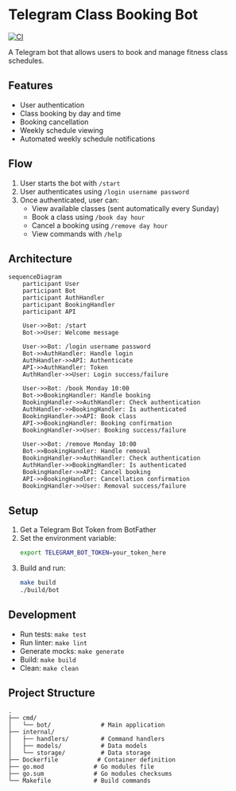 # Telegram Class Booking Bot

[![CI](https://github.com/MihaiLupoiu/wodbuster-bot/actions/workflows/ci.yaml/badge.svg)](https://github.com/MihaiLupoiu/wodbuster-bot/actions/workflows/ci.yaml)



A Telegram bot that allows users to book and manage fitness class schedules.

## Features

- User authentication
- Class booking by day and time
- Booking cancellation
- Weekly schedule viewing
- Automated weekly schedule notifications

## Flow

1. User starts the bot with `/start`
2. User authenticates using `/login username password`
3. Once authenticated, user can:
   - View available classes (sent automatically every Sunday)
   - Book a class using `/book day hour`
   - Cancel a booking using `/remove day hour`
   - View commands with `/help`

## Architecture

```mermaid
sequenceDiagram
    participant User
    participant Bot
    participant AuthHandler
    participant BookingHandler
    participant API

    User->>Bot: /start
    Bot->>User: Welcome message

    User->>Bot: /login username password
    Bot->>AuthHandler: Handle login
    AuthHandler->>API: Authenticate
    API->>AuthHandler: Token
    AuthHandler->>User: Login success/failure

    User->>Bot: /book Monday 10:00
    Bot->>BookingHandler: Handle booking
    BookingHandler->>AuthHandler: Check authentication
    AuthHandler->>BookingHandler: Is authenticated
    BookingHandler->>API: Book class
    API->>BookingHandler: Booking confirmation
    BookingHandler->>User: Booking success/failure

    User->>Bot: /remove Monday 10:00
    Bot->>BookingHandler: Handle removal
    BookingHandler->>AuthHandler: Check authentication
    AuthHandler->>BookingHandler: Is authenticated
    BookingHandler->>API: Cancel booking
    API->>BookingHandler: Cancellation confirmation
    BookingHandler->>User: Removal success/failure
```

## Setup

1. Get a Telegram Bot Token from BotFather
2. Set the environment variable:
   ```bash
   export TELEGRAM_BOT_TOKEN=your_token_here
   ```
3. Build and run:
   ```bash
   make build
   ./build/bot
   ```

## Development

- Run tests: `make test`
- Run linter: `make lint`
- Generate mocks: `make generate`
- Build: `make build`
- Clean: `make clean`

## Project Structure

```
.
├── cmd/
│   └── bot/              # Main application
├── internal/
│   ├── handlers/         # Command handlers
│   ├── models/           # Data models
│   └── storage/          # Data storage
├── Dockerfile           # Container definition
├── go.mod              # Go modules file
├── go.sum              # Go modules checksums
└── Makefile            # Build commands
```
